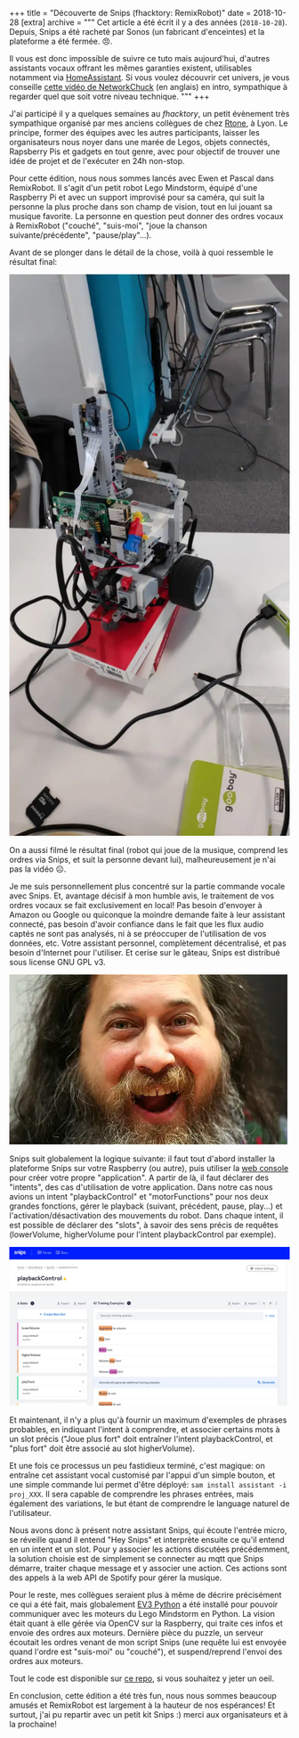 +++
title = "Découverte de Snips (fhacktory: RemixRobot)"
date = 2018-10-28
[extra]
archive = """
Cet article a été écrit il y a des années (`2018-10-28`). Depuis, Snips a été racheté par Sonos (un fabricant d'enceintes) et la plateforme a été fermée. 😠.

Il vous est donc impossible de suivre ce tuto mais aujourd'hui, d'autres assistants vocaux offrant les mêmes garanties existent, utilisables notamment via [HomeAssistant](https://www.home-assistant.io/). Si vous voulez découvrir cet univers, je vous conseille [cette vidéo de NetworkChuck](https://www.youtube.com/watch?v=k02P5nghmfs) (en anglais) en intro, sympathique à regarder quel que soit votre niveau technique.
"""
+++

J'ai participé il y a quelques semaines au *fhacktory*, un petit évènement très sympathique organisé par mes anciens collègues de chez [Rtone](https://rtone.fr/), à Lyon. Le principe, former des équipes avec les autres participants, laisser les organisateurs nous noyer dans une marée de Legos, objets connectés, Rapsberry Pis et gadgets en tout genre, avec pour objectif de trouver une idée de projet et de l'exécuter en 24h non-stop.

Pour cette édition, nous nous sommes lancés avec Ewen et Pascal dans RemixRobot. Il s'agit d'un petit robot Lego Mindstorm, équipé d'une Raspberry Pi et avec un support improvisé pour sa caméra, qui suit la personne la plus proche dans son champ de vision, tout en lui jouant sa musique favorite. La personne en question peut donner des ordres vocaux à RemixRobot ("couché", "suis-moi", "joue la chanson suivante/précédente", "pause/play"...).

Avant de se plonger dans le détail de la chose, voilà à quoi ressemble le résultat final:

![Remix Robot](remix-robot.webp)

On a aussi filmé le résultat final (robot qui joue de la musique, comprend les ordres via Snips, et suit la personne devant lui), malheureusement je n'ai pas la vidéo ☹️.

Je me suis personnellement plus concentré sur la partie commande vocale avec Snips. Et, avantage décisif à mon humble avis, le traitement de vos ordres vocaux se fait exclusivement en local! Pas besoin d'envoyer à Amazon ou Google ou quiconque la moindre demande faite à leur assistant connecté, pas besoin d'avoir confiance dans le fait que les flux audio captés ne sont pas analysés, ni à se préoccuper de l'utilisation de vos données, etc. Votre assistant personnel, complètement décentralisé, et pas besoin d'Internet pour l'utiliser. Et cerise sur le gâteau, Snips est distribué sous license GNU GPL v3.

![Happy Stallman](happy-stallman.webp)

Snips suit globalement la logique suivante: il faut tout d'abord installer la plateforme Snips sur votre Raspberry (ou autre), puis utiliser la [web console](https://console.snips.ai/login) pour créer votre propre "application". A partir de là, il faut déclarer des "intents", des cas d'utilisation de votre application. Dans notre cas nous avions un intent "playbackControl" et "motorFunctions" pour nos deux grandes fonctions, gérer le playback (suivant, précédent, pause, play...) et l'activation/désactivation des mouvements du robot. Dans chaque intent, il est possible de déclarer des "slots", à savoir des sens précis de requêtes (lowerVolume, higherVolume pour l'intent playbackControl par exemple).

![Interface web console Snips](interface-web-console-snips.webp)

Et maintenant, il n'y a plus qu'à fournir un maximum d'exemples de phrases probables, en indiquant l'intent à comprendre, et associer certains mots à un slot précis ("Joue plus fort" doit entraîner l'intent playbackControl, et "plus fort" doit être associé au slot higherVolume).

Et une fois ce processus un peu fastidieux terminé, c'est magique: on entraîne cet assistant vocal customisé par l'appui d'un simple bouton, et une simple commande lui permet d'être déployé: `sam install assistant -i proj_XXX`. Il sera capable de comprendre les phrases entrées, mais également des variations, le but étant de comprendre le language naturel de l'utilisateur.

Nous avons donc à présent notre assistant Snips, qui écoute l'entrée micro, se réveille quand il entend "Hey Snips" et interprète ensuite ce qu'il entend en un intent et un slot. Pour y associer les actions discutées précédemment, la solution choisie est de simplement se connecter au mqtt que Snips démarre, traiter chaque message et y associer une action. Ces actions sont des appels à la web API de Spotify pour gérer la musique.

Pour le reste, mes collègues seraient plus à même de décrire précisément ce qui a été fait, mais globalement [EV3 Python](https://sites.google.com/site/ev3python/) a été installé pour pouvoir communiquer avec les moteurs du Lego Mindstorm en Python. La vision était quant à elle gérée via OpenCV sur la Raspberry, qui traite ces infos et envoie des ordres aux moteurs. Dernière pièce du puzzle, un serveur écoutait les ordres venant de mon script Snips (une requête lui est envoyée quand l'ordre est "suis-moi" ou "couché"), et suspend/reprend l'envoi des ordres aux moteurs.

Tout le code est disponible sur [ce repo](https://github.com/3wnbr1/Remix-Robot), si vous souhaitez y jeter un oeil.

En conclusion, cette édition a été très fun, nous nous sommes beaucoup amusés et RemixRobot est largement à la hauteur de nos espérances! Et surtout, j'ai pu repartir avec un petit kit Snips :) merci aux organisateurs et à la prochaine!

